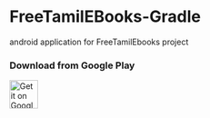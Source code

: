 # FreeTamilEBooks-Gradle
android application for FreeTamilEbooks project

### Download from Google Play

<a href="https://play.google.com/store/apps/details?id=com.jskaleel.fte"><img alt="Get it on Google Play" src="https://play.google.com/intl/en_us/badges/images/generic/en-play-badge.png" height="50px"/></a>
